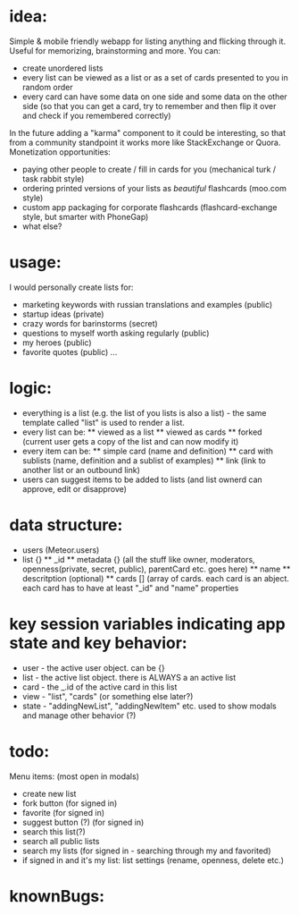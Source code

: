 idea:
=====
Simple & mobile friendly webapp for listing anything and flicking through it. Useful for memorizing, brainstorming and more.
You can: 
* create unordered lists
* every list can be viewed as a list or as a set of cards presented to you in random order
* every card can have some data on one side and some data on the other side (so that you can get a card, try to remember and then flip it over and check if you remembered correctly)

In the future adding a "karma" component to it could be interesting, so that from a community standpoint it works more like StackExchange or Quora.
Monetization opportunities:
* paying other people to create / fill in cards for you (mechanical turk / task rabbit style)
* ordering printed versions of your lists as *beautiful* flashcards (moo.com style)
* custom app packaging for corporate flashcards (flashcard-exchange style, but smarter with PhoneGap)
* what else?

usage:
======
I would personally create lists for:
* marketing keywords with russian translations and examples (public)
* startup ideas (private)
* crazy words for barinstorms (secret)
* questions to myself worth asking regularly (public)
* my heroes (public)
* favorite quotes (public)
...

logic:
======
* everything is a list (e.g. the list of you lists is also a list) - the same template called "list" is used to render a list.
* every list can be:
** viewed as a list
** viewed as cards
** forked (current user gets a copy of the list and can now modify it)
* every item can be:
** simple card (name and definition)
** card with sublists (name, definition and a sublist of examples)
** link (link to another list or an outbound link)
* users can suggest items to be added to lists (and list ownerd can approve, edit or disapprove)

data structure:
===============
* users (Meteor.users)
* list {}
** _id
** metadata {} (all the stuff like owner, moderators, openness(private, secret, public), parentCard etc. goes here)
** name
** descritption (optional)
** cards [] (array of cards. each card is an abject. each card has to have at least "_id" and "name" properties

key session variables indicating app state and key behavior:
====================================================
* user - the active user object. can be {}
* list - the active list object. there is ALWAYS a an active list
* card - the _.id of the active card in this list
* view - "list", "cards" (or something else later?)
* state - "addingNewList", "addingNewItem" etc. used to show modals and manage other behavior (?)

todo:
=====
Menu items: (most open in modals)
* create new list
* fork button (for signed in)
* favorite (for signed in)
* suggest button (?) (for signed in)
* search this list(?)
* search all public lists
* search my lists (for signed in - searching through my and favorited)
* if signed in and it's my list: list settings (rename, openness, delete etc.)

knownBugs:
==========

